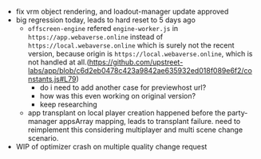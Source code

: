 - fix vrm object rendering, and loadout-manager update approved
- big regression today, leads to hard reset to 5 days ago
  - `offscreen-engine` refered `engine-worker.js` in `https://app.webaverse.online` instead of `https://local.webaverse.online` which is surely not the recent version, because origin is `https://local.webaverse.online`, which is not handled at all.(https://github.com/upstreet-labs/app/blob/c6d2eb0478c423a9842ae635932ed018f089e6f2/constants.js#L79)
    - do i need to add another case for previewhost url?
    - how was this even working on original version?
    - keep researching
  - app transplant on local player creation happened before the party-manager appsArray mapping, leads to transplant failure. need to reimplement this considering multiplayer and multi scene change scenario.
- WIP of optimizer crash on multiple quality change request
